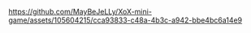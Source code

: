 

https://github.com/MayBeJeLLy/XoX-mini-game/assets/105604215/cca93833-c48a-4b3c-a942-bbe4bc6a14e9

